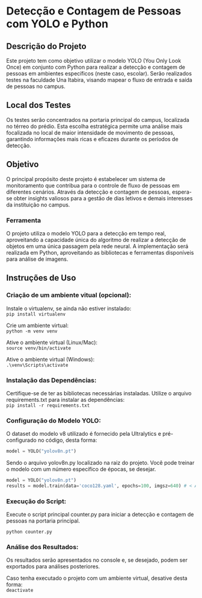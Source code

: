 # Detecção e Contagem de Pessoas com YOLO e Python

## Descrição do Projeto
Este projeto tem como objetivo utilizar o modelo YOLO (You Only Look Once) em conjunto com Python para realizar a detecção e contagem de pessoas em ambientes específicos (neste caso, escolar). Serão realizados testes na faculdade Una Itabira, visando mapear o fluxo de entrada e saída de pessoas no campus.

## Local dos Testes
Os testes serão concentrados na portaria principal do campus, localizada no térreo do prédio. Esta escolha estratégica permite uma análise mais focalizada no local de maior intensidade de movimento de pessoas, garantindo informações mais ricas e eficazes durante os períodos de detecção.

## Objetivo
O principal propósito deste projeto é estabelecer um sistema de monitoramento que contribua para o controle de fluxo de pessoas em diferentes cenários. 
Através da detecção e contagem de pessoas, espera-se obter insights valiosos para a gestão de dias letivos e demais interesses da instituição no campus.

### Ferramenta
O projeto utiliza o modelo YOLO para a detecção em tempo real, aproveitando a capacidade única do algoritmo de realizar a detecção de objetos em uma única passagem pela rede neural. A implementação será realizada em Python, aproveitando as bibliotecas e ferramentas disponíveis para análise de imagens.

## Instruções de Uso

### Criação de um ambiente vitual (opcional):
Instale o virtualenv, se ainda não estiver instalado:<br>
``` pip install virtualenv ```

Crie um ambiente virtual:<br>
``` python -m venv venv ```

Ative o ambiente virtual (Linux/Mac):<br>
``` source venv/bin/activate ```

Ative o ambiente virtual (Windows):<br>
``` .\venv\Scripts\activate ```

### Instalação das Dependências: 
Certifique-se de ter as bibliotecas necessárias instaladas. Utilize o arquivo requirements.txt para instalar as dependências: <br>
``` pip install -r requirements.txt ```

### Configuração do Modelo YOLO: 
O dataset do modelo v8 utilizado é fornecido pela Ultralytics e pré-configurado no código, desta forma:

``` python
model = YOLO("yolov8n.pt")
```

Sendo o arquivo yolov8n.py localizado na raiz do projeto.
Você pode treinar o modelo com um número específico de épocas, se desejar.

``` python
model = YOLO("yolov8n.pt")
results = model.train(data='coco128.yaml', epochs=100, imgsz=640) # < Adicionar linha
```

### Execução do Script: 
Execute o script principal counter.py para iniciar a detecção e contagem de pessoas na portaria principal.

``` python counter.py ```

### Análise dos Resultados: 
Os resultados serão apresentados no console e, se desejado, podem ser exportados para análises posteriores.

Caso tenha executado o projeto com um ambiente virtual, desative desta forma:<br>
``` deactivate ```

